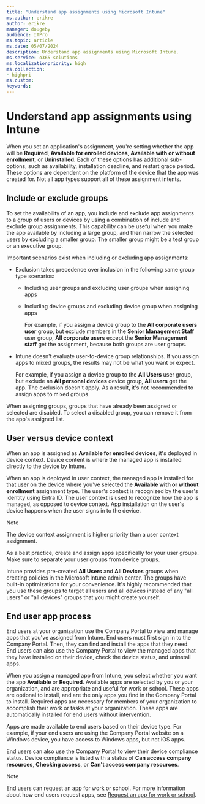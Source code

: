 ```yaml
---
title: "Understand app assignments using Microsoft Intune"
ms.author: erikre
author: erikre
manager: dougeby
audience: ITPro
ms.topic: article
ms.date: 05/07/2024
description: Understand app assignments using Microsoft Intune.
ms.service: o365-solutions
ms.localizationpriority: high
ms.collection:
- highpri
ms.custom:
keywords:
---
```


# Understand app assignments using Intune

When you set an application's assignment, you're setting whether the app will be **Required**, **Available for enrolled devices**, **Available with or without enrollment**, or **Uninstalled**. Each of these options has additional sub-options, such as availability, installation deadline, and restart grace period. These options are dependent on the platform of the device that the app was created for. Not all app types support all of these assignment intents.

## Include or exclude groups

To set the availability of an app, you include and exclude app assignments to a group of users or devices by using a combination of include and exclude group assignments. This capability can be useful when you make the app available by including a large group, and then narrow the selected users by excluding a smaller group. The smaller group might be a test group or an executive group.

Important scenarios exist when including or excluding app assignments:

- Exclusion takes precedence over inclusion in the following same group type scenarios:
  - Including user groups and excluding user groups when assigning apps
  - Including device groups and excluding device group when assigning apps

    For example, if you assign a device group to the **All corporate users user** group, but exclude members in the **Senior Management Staff** user group, **All corporate users** except the **Senior Management staff** get the assignment, because both groups are user groups.

- Intune doesn't evaluate user-to-device group relationships. If you assign apps to mixed groups, the results may not be what you want or expect.

    For example, if you assign a device group to the **All Users** user group, but exclude an **All personal devices** device group, **All users** get the app. The exclusion doesn't apply. As a result, it's not recommended to assign apps to mixed groups.

When assigning groups, groups that have already been assigned or selected are disabled. To select a disabled group, you can remove it from the app's assigned list.

## User versus device context

When an app is assigned as **Available for enrolled devices**, it's deployed in device context. Device content is where the managed app is installed directly to the device by Intune.

When an app is deployed in user context, the managed app is installed for that user on the device where you've selected the **Available with or without enrollment** assignment type. The user's context is recognized by the user's identity using Entra ID. The user context is used to recognize how the app is managed, as opposed to device context. App installation on the user's device happens when the user signs in to the device. 

> [!NOTE]
> The device context assignment is higher priority than a user context assignment.

As a best practice, create and assign apps specifically for your user groups. Make sure to separate your user groups from device groups.

Intune provides pre-created **All Users** and **All Devices** groups when creating policies in the Microsoft Intune admin center. The groups have built-in optimizations for your convenience. It's highly recommended that you use these groups to target all users and all devices instead of any "all users" or "all devices" groups that you might create yourself.

## End user app process

End users at your organization use the Company Portal to view and manage apps that you've assigned from Intune. End users must first sign in to the Company Portal. Then, they can find and install the apps that they need. End users can also use the Company Portal to view the managed apps that they have installed on their device, check the device status, and uninstall apps.

When you assign a managed app from Intune, you select whether you want the app **Available** or **Required**. Available apps are selected by you or your organization, and are appropriate and useful for work or school. These apps are optional to install, and are the only apps you find in the Company Portal to install. Required apps are necessary for members of your organization to accomplish their work or tasks at your organization. These apps are automatically installed for end users without intervention.

Apps are made available to end users based on their device type. For example, if your end users are using the Company Portal website on a Windows device, you have access to Windows apps, but not iOS apps.

End users can also use the Company Portal to view their device compliance status. Device compliance is listed with a status of **Can access company resources**, **Checking access**, or **Can't access company resources**.

> [!NOTE]
> End users can request an app for work or school. For more information about how end users request apps, see [Request an app for work or school](/mem/intune/user-help/install-apps-cpapp-windows#request-an-app-for-work-or-school).

